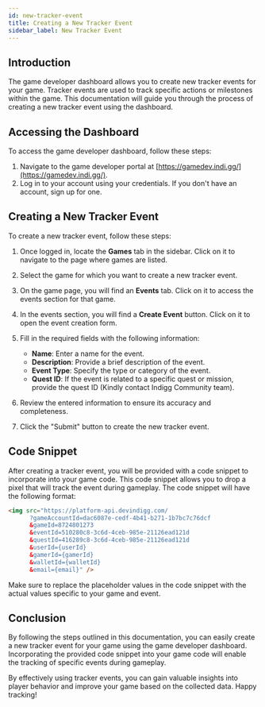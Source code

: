 ```yaml
---
id: new-tracker-event
title: Creating a New Tracker Event
sidebar_label: New Tracker Event
---
```


## Introduction

The game developer dashboard allows you to create new tracker events for your game. Tracker events are used to track specific actions or milestones within the game. This documentation will guide you through the process of creating a new tracker event using the dashboard.

## Accessing the Dashboard

To access the game developer dashboard, follow these steps:

1. Navigate to the game developer portal at [https://gamedev.indi.gg/](https://gamedev.indi.gg/).
2. Log in to your account using your credentials. If you don't have an account, sign up for one.

## Creating a New Tracker Event

To create a new tracker event, follow these steps:

1. Once logged in, locate the **Games** tab in the sidebar. Click on it to navigate to the page where games are listed.
2. Select the game for which you want to create a new tracker event.
3. On the game page, you will find an **Events** tab. Click on it to access the events section for that game.
4. In the events section, you will find a **Create Event** button. Click on it to open the event creation form.
5. Fill in the required fields with the following information:

   - **Name**: Enter a name for the event.
   - **Description**: Provide a brief description of the event.
   - **Event Type**: Specify the type or category of the event.
   - **Quest ID**: If the event is related to a specific quest or mission, provide the quest ID (Kindly contact Indigg Community team).

6. Review the entered information to ensure its accuracy and completeness.
7. Click the "Submit" button to create the new tracker event.

## Code Snippet

After creating a tracker event, you will be provided with a code snippet to incorporate into your game code. This code snippet allows you to drop a pixel that will track the event during gameplay. The code snippet will have the following format:

```html
<img src="https://platform-api.devindigg.com/
      ?gameAccountId=dac6087e-cedf-4b41-b271-1b7bc7c76dcf
      &gameId=8724801273
      &eventId=510280c8-3c6d-4ceb-985e-21126ead121d
      &questId=416289c8-3c6d-4ceb-985e-21126ead121d
      &userId={userId}
      &gamerId={gamerId}
      &walletId={walletId}
      &email={email}" />
```

Make sure to replace the placeholder values in the code snippet with the actual values specific to your game and event.

## Conclusion

By following the steps outlined in this documentation, you can easily create a new tracker event for your game using the game developer dashboard. Incorporating the provided code snippet into your game code will enable the tracking of specific events during gameplay.

By effectively using tracker events, you can gain valuable insights into player behavior and improve your game based on the collected data. Happy tracking!
